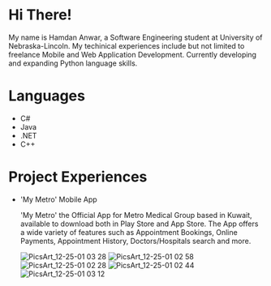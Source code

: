 # Hi There!

My name is Hamdan Anwar, a Software Engineering student at University of Nebraska-Lincoln. My techinical experiences include but not limited to freelance Mobile and Web Application Development. Currently developing and expanding Python language skills.

# Languages

- C#
- Java
- .NET
- C++

# Project Experiences

- 'My Metro' Mobile App

    'My Metro' the Official App for Metro Medical Group based in Kuwait, available to download both in Play Store and App Store. The App offers a wide variety of features such as Appointment Bookings, Online Payments, Appointment History, Doctors/Hospitals search and more. 
 
  ![PicsArt_12-25-01 03 28](https://user-images.githubusercontent.com/96612374/147382779-74c0f15e-7137-40ff-b520-04c130515c73.jpg)
  ![PicsArt_12-25-01 02 58](https://user-images.githubusercontent.com/96612374/147382776-f553a6b2-9161-4573-b5f2-09471fb2a7db.jpg)
  ![PicsArt_12-25-01 02 28](https://user-images.githubusercontent.com/96612374/147382773-52b51af8-f444-4d0a-b3c9-e82875f80ce1.jpg)
  ![PicsArt_12-25-01 02 44](https://user-images.githubusercontent.com/96612374/147382774-701bb48b-e06c-4b1f-b163-dd1fcf0db3ab.jpg)    ![PicsArt_12-25-01 03 12](https://user-images.githubusercontent.com/96612374/147382777-636ba094-5403-42bc-a733-3e733b813979.jpg)
  


 
<!---
s-hamdananwar/s-hamdananwar is a ✨ special ✨ repository because its `README.md` (this file) appears on your GitHub profile.
You can click the Preview link to take a look at your changes.
--->
